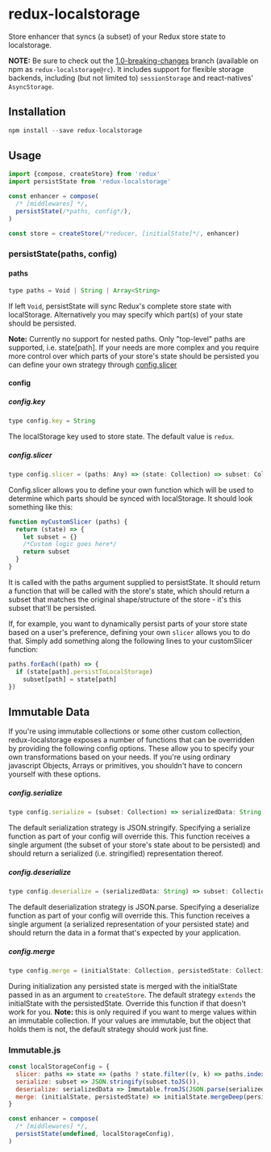 redux-localstorage
==================

Store enhancer that syncs (a subset) of your Redux store state to localstorage.

**NOTE:** Be sure to check out the [1.0-breaking-changes](https://github.com/elgerlambert/redux-localstorage/tree/1.0-breaking-changes) branch (available on npm as `redux-localstorage@rc`). It includes support for flexible storage backends, including (but not limited to) `sessionStorage` and react-natives' `AsyncStorage`.

## Installation
```js
npm install --save redux-localstorage
```

## Usage
```js
import {compose, createStore} from 'redux'
import persistState from 'redux-localstorage'

const enhancer = compose(
  /* [middlewares] */,
  persistState(/*paths, config*/),
)

const store = createStore(/*reducer, [initialState]*/, enhancer)
```

### persistState(paths, config)
#### paths
```js
type paths = Void | String | Array<String>
```
If left `Void`, persistState will sync Redux's complete store state with localStorage. Alternatively you may specify which part(s) of your state should be persisted.

**Note:** Currently no support for nested paths. Only "top-level" paths are supported, i.e. state[path]. If your needs are more complex and you require more control over
which parts of your store's state should be persisted you can define your own strategy through [config.slicer](#configslicer)

#### config
##### config.key
```js
type config.key = String
```
The localStorage key used to store state. The default value is `redux`.

##### config.slicer
```js
type config.slicer = (paths: Any) => (state: Collection) => subset: Collection
```
Config.slicer allows you to define your own function which will be used to determine which parts should be synced with localStorage. It should look something like this:
```js
function myCustomSlicer (paths) {
  return (state) => {
    let subset = {}
    /*Custom logic goes here*/
    return subset
  }
}
```
It is called with the paths argument supplied to persistState. It should return a function that will be called with the store's state, which should return a subset that matches the original shape/structure of the store - it's this subset that'll be persisted.

If, for example, you want to dynamically persist parts of your store state based on a user's preference, defining your own `slicer` allows you to do that. Simply add something along the following lines to your customSlicer function:

```js
paths.forEach((path) => {
  if (state[path].persistToLocalStorage)
    subset[path] = state[path]
})
```

## Immutable Data
If you're using immutable collections or some other custom collection, redux-localstorage exposes a number of functions that can be overridden by providing the following config options. These allow you to specify your own transformations based on your needs. If you're using ordinary javascript Objects, Arrays or primitives, you shouldn't have to concern yourself with these options.

##### config.serialize
```js
type config.serialize = (subset: Collection) => serializedData: String
```
The default serialization strategy is JSON.stringify. Specifying a serialize function as part of your config will override this.
This function receives a single argument (the subset of your store's state about to be persisted) and should return a serialized (i.e. stringified) representation thereof. 

##### config.deserialize
```js
type config.deserialize = (serializedData: String) => subset: Collection
```
The default deserialization strategy is JSON.parse. Specifying a deserialize function as part of your config will override this.
This function receives a single argument (a serialized representation of your persisted state) and should return the data in a format that's expected by your application.

##### config.merge
```js
type config.merge = (initialState: Collection, persistedState: Collection) => finalInitialState: Collection
```
During initialization any persisted state is merged with the initialState passed in as an argument to `createStore`.
The default strategy `extends` the initialState with the persistedState. Override this function if that doesn't work for you. **Note:** this is only required if you want to merge values within an immutable collection. If your values are immutable, but the object that holds them is not, the default strategy should work just fine.

### Immutable.js
```js
const localStorageConfig = {
  slicer: paths => state => (paths ? state.filter((v, k) => paths.indexOf(k) > -1) : state),
  serialize: subset => JSON.stringify(subset.toJS()),
  deserialize: serializedData => Immutable.fromJS(JSON.parse(serializedData)),
  merge: (initialState, persistedState) => initialState.mergeDeep(persistedState),
}

const enhancer = compose(
  /* [middlewares] */,
  persistState(undefined, localStorageConfig),
)
```

